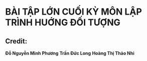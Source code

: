 # BÀI TẬP LỚN CUỐI KỲ MÔN LẬP TRÌNH HUỚNG ĐỐI TƯỢNG #
## Credit: ##
**Đỗ Nguyễn Minh Phương**
**Trần Đức Long**
**Hoàng Thị Thảo Nhi**
